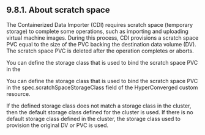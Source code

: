 ## 9.8.1. About scratch space

The Containerized Data Importer (CDI) requires scratch space (temporary storage) to complete some operations, such as importing and uploading virtual machine images. During this process, CDI provisions a scratch space PVC equal to the size of the PVC backing the destination data volume (DV). The scratch space PVC is deleted after the operation completes or aborts.

You can define the storage class that is used to bind the scratch space PVC in the

You can define the storage class that is used to bind the scratch space PVC in the spec.scratchSpaceStorageClass field of the HyperConverged custom resource.

If the defined storage class does not match a storage class in the cluster, then the default storage class defined for the cluster is used. If there is no default storage class defined in the cluster, the storage class used to provision the original DV or PVC is used.

<!-- image -->

